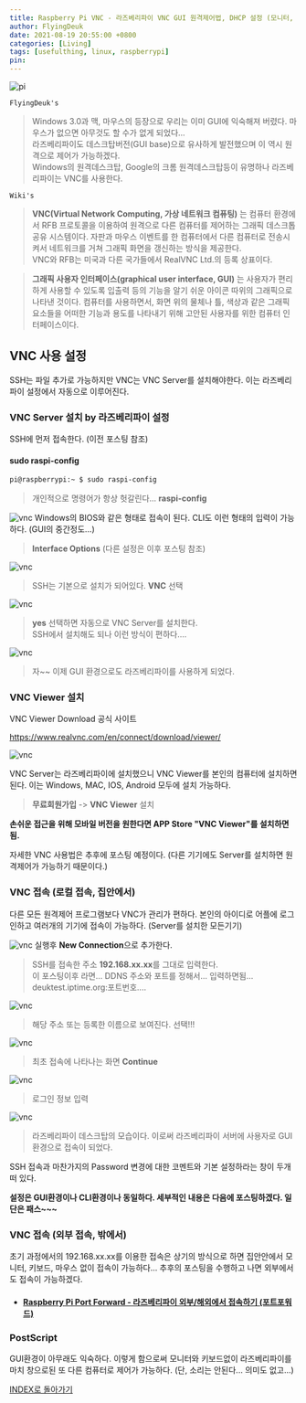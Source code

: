 ```yaml
---
title: Raspberry Pi VNC - 라즈베리파이 VNC GUI 원격제어법, DHCP 설정 (모니터, 키보드 없이)
author: FlyingDeuk
date: 2021-08-19 20:55:00 +0800
categories: [Living]
tags: [usefulthing, linux, raspberrypi]
pin:
---
```


![pi](/img/living/pi/pi.jpg)

`FlyingDeuk's`
> Windows 3.0과 맥, 마우스의 등장으로 우리는 이미 GUI에 익숙해져 버렸다. 마우스가 없으면 아무것도 할 수가 없게 되었다... <br>
라즈베리파이도 데스크탑버전(GUI base)으로 유사하게 발전했으며 이 역시 원격으로 제어가 가능하겠다. <br>
Windows의 원격데스크탑, Google의 크롬 원격데스크탑등이 유명하나 라즈베리파이는 VNC를 사용한다.

`Wiki's`
> **VNC(Virtual Network Computing, 가상 네트워크 컴퓨팅)** 는 컴퓨터 환경에서 RFB 프로토콜을 이용하여 원격으로 다른 컴퓨터를 제어하는 그래픽 데스크톱 공유 시스템이다. 자판과 마우스 이벤트를 한 컴퓨터에서 다른 컴퓨터로 전송시켜서 네트워크를 거쳐 그래픽 화면을 갱신하는 방식을 제공한다. <br>
VNC와 RFB는 미국과 다른 국가들에서 RealVNC Ltd.의 등록 상표이다.

>**그래픽 사용자 인터페이스(graphical user interface, GUI)** 는 사용자가 편리하게 사용할 수 있도록 입출력 등의 기능을 알기 쉬운 아이콘 따위의 그래픽으로 나타낸 것이다. 컴퓨터를 사용하면서, 화면 위의 물체나 틀, 색상과 같은 그래픽 요소들을 어떠한 기능과 용도를 나타내기 위해 고안된 사용자를 위한 컴퓨터 인터페이스이다.

## VNC 사용 설정
SSH는 파일 추가로 가능하지만 VNC는 VNC Server를 설치해야한다. 이는 라즈베리파이 설정에서 자동으로 이루어진다.

### VNC Server 설치 by 라즈베리파이 설정
SSH에 먼저 접속한다. (이전 포스팅 참조)

#### sudo raspi-config

```bash
pi@raspberrypi:~ $ sudo raspi-config
```
>개인적으로 명령어가 항상 헛갈린다... **raspi-config**

![vnc](/img/living/pi/vnc1.jpg)
Windows의 BIOS와 같은 형태로 접속이 된다. CLI도 이런 형태의 입력이 가능하다. (GUI의 중간정도...)
>**Interface Options** (다른 설정은 이후 포스팅 참조)

![vnc](/img/living/pi/vnc2.jpg)
>SSH는 기본으로 설치가 되어있다. **VNC** 선택

![vnc](/img/living/pi/vnc3.jpg)
>**yes** 선택하면 자동으로 VNC Server를 설치한다. <br>
SSH에서 설치해도 되나 이런 방식이 편하다....

![vnc](/img/living/pi/vnc4.jpg)
>자~~ 이제 GUI 환경으로도 라즈베리파이를 사용하게 되었다.

### VNC Viewer 설치
VNC Viewer Download 공식 사이트

https://www.realvnc.com/en/connect/download/viewer/

![vnc](/img/living/pi/vnc5.jpg)

VNC Server는 라즈베리파이에 설치했으니 VNC Viewer를 본인의 컴퓨터에 설치하면 된다. 이는 Windows, MAC, IOS, Android 모두에 설치 가능하다.
>**무료회원가입** -> **VNC Viewer** 설치

**손쉬운 접근을 위해 모바일 버전을 원한다면 APP Store "VNC Viewer"를 설치하면 됨.**

자세한 VNC 사용법은 추후에 포스팅 예정이다. (다른 기기에도 Server를 설치하면 원격제어가 가능하기 때문이다.)

### VNC 접속 (로컬 접속, 집안에서)
다른 모든 원격제어 프로그램보다 VNC가 관리가 편하다. 본인의 아이디로 어플에 로그인하고 여러개의 기기에 접속이 가능하다. (Server를 설치한 모든기기)

![vnc](/img/living/pi/vnc6.jpg)
실행후 **New Connection**으로 추가한다.

>SSH를 접속한 주소 **192.168.xx.xx**를 그대로 입력한다. <br>
이 포스팅이후 라면... DDNS 주소와 포트를 정해서... 입력하면됨... deuktest.iptime.org:포트번호....


![vnc](/img/living/pi/vnc7.jpg)
>해당 주소 또는 등록한 이름으로 보여진다. 선택!!!

![vnc](/img/living/pi/vnc8.jpg)
>최초 접속에 나타나는 화면 **Continue**

![vnc](/img/living/pi/vnc9.jpg)
>로그인 정보 입력

![vnc](/img/living/pi/vnc10.jpg)
>라즈베리파이 데스크탑의 모습이다. 이로써 라즈베리파이 서버에 사용자로 GUI환경으로 접속이 되었다.

SSH 접속과 마찬가지의 Password 변경에 대한 코멘트와 기본 설정하라는 창이 두개 떠 있다. <br>

**설정은 GUI환경이나 CLI환경이나 동일하다. 세부적인 내용은 다음에 포스팅하겠다. 일단은 패스~~~**

### VNC 접속 (외부 접속, 밖에서)
초기 과정에서의 192.168.xx.xx를 이용한 접속은 상기의 방식으로 하면 집안안에서 모니터, 키보드, 마우스 없이 접속이 가능하다... 추후의 포스팅을 수행하고 나면 외부에서도 접속이 가능하겠다.
- #### [Raspberry Pi Port Forward - 라즈베리파이 외부/해외에서 접속하기 (포트포워드)](/posts/Pi-port/)


### PostScript
GUI환경이 아무래도 익숙하다. 이렇게 함으로써 모니터와 키보드없이 라즈베리파이를 마치 창으로된 또 다른 컴퓨터로 제어가 가능하다. (단, 소리는 안된다... 의미도 없고...)


[INDEX로 돌아가기](/posts/RaspberryPi/)
